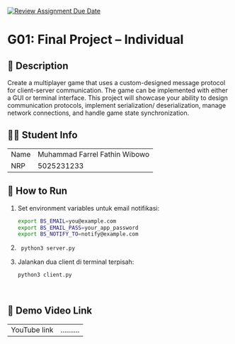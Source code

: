 [![Review Assignment Due Date](https://classroom.github.com/assets/deadline-readme-button-22041afd0340ce965d47ae6ef1cefeee28c7c493a6346c4f15d667ab976d596c.svg)](https://classroom.github.com/a/P48HpVIQ)
# G01: Final Project – Individual

## **📜 Description**
  Create a multiplayer game that uses a custom-designed message protocol for client-server
communication. The game can be implemented with either a GUI or terminal interface. This
project will showcase your ability to design communication protocols, implement serialization/
deserialization, manage network connections, and handle game state synchronization.

## **🧑‍🎓 Student Info**
<table>
  <tr>
    <td>Name</td>
    <td>Muhammad Farrel Fathin Wibowo</td>
  </tr>
  <tr>
    <td>NRP</td>
    <td>5025231233</td>
  </tr>
</table> 

## **🚀 How to Run**
1. Set environment variables untuk email notifikasi:
    ```bash
    export BS_EMAIL=you@example.com
    export BS_EMAIL_PASS=your_app_password
    export BS_NOTIFY_TO=notify@example.com
    ```
2. ```bash
    python3 server.py
    ```
3. Jalankan dua client di terminal terpisah:
    ```bash
    python3 client.py
    ```

<br>

## **🎥 Demo Video Link**
<table>
  <tr>
    <td>YouTube link</td>
    <td>..........</td>
  </tr>
</table> 
  </tr>
</table> 

<br>
